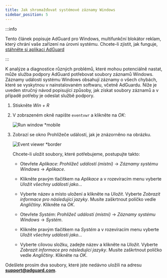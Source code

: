 ```yaml
---
title: Jak shromažďovat systémové záznamy Windows
sidebar_position: 5
---
```


:::info

Tento článek popisuje AdGuard pro Windows, multifunkční blokátor reklam, který chrání vaše zařízení na úrovni systému. Chcete-li zjistit, jak funguje, [stáhněte si aplikaci AdGuard](https://agrd.io/download-kb-adblock)

:::

K analýze a diagnostice různých problémů, které mohou potenciálně nastat, může služba podpory AdGuard potřebovat soubory záznamů Windows. Záznamy událostí systému Windows obsahují záznamy o všech chybách, které se vyskytnou v nainstalovaném softwaru, včetně AdGuardu. Níže je uveden stručný návod popisující způsoby, jak získat soubory záznamů a v případě potřeby je odeslat službě podpory.

1. Stiskněte *Win + R*

1. V zobrazeném okně napište `eventvwr` a klikněte na *OK*:

    ![Run window *mobile](https://cdn.adtidy.org/public/Adguard/kb/newscreenshots/En/eng_event_logs_1.png)

1. Zobrazí se okno Prohlížeče událostí, jak je znázorněno na obrázku.

    ![Event viewer *border](https://cdn.adtidy.org/public/Adguard/kb/newscreenshots/En/eng_event_logs_2.png)

    Chcete-li uložit soubory, které potřebujeme, postupujte takto:

    - Otevřete *Aplikace*: *Prohlížeč událostí (místní)* → *Záznamy systému Windows* → *Aplikace*.

    - Klikněte pravým tlačítkem na *Aplikace* a v rozevíracím menu vyberte *Uložit všechny události jako...*

    - Vyberte název a místo uložení a klikněte na *Uložit*. Vyberte *Zobrazit informace pro následující jazyky*. Musíte zaškrtnout políčko vedle *Angličtiny*. Klikněte na *OK*.

    - Otevřete *Systém*: *Prohlížeč událostí (místní)* → *Záznamy systému Windows* → *Systém*.

    - Klikněte pravým tlačítkem na *Systém* a v rozevíracím menu vyberte *Uložit všechny události jako...*

    - Vyberte cílovou složku, zadejte název a klikněte na *Uložit*. Vyberte *Zobrazit informace pro následující jazyky*. Musíte zaškrtnout políčko vedle *Angličtiny*. Klikněte na *OK*.

Odešlete prosím dva soubory, které jste nedávno uložili na adresu **support@adguard.com**.
